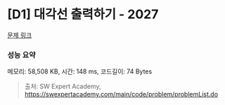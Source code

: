 # [D1] 대각선 출력하기 - 2027 

[문제 링크](https://swexpertacademy.com/main/code/problem/problemDetail.do?contestProbId=AV5QFuZ6As0DFAUq) 

### 성능 요약

메모리: 58,508 KB, 시간: 148 ms, 코드길이: 74 Bytes



> 출처: SW Expert Academy, https://swexpertacademy.com/main/code/problem/problemList.do